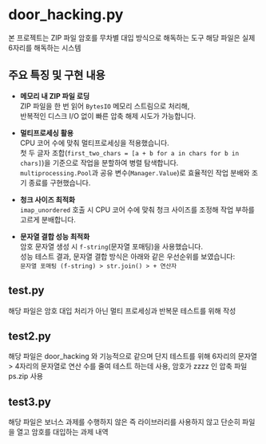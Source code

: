 # door_hacking.py

본 프로젝트는 ZIP 파일 암호를 무차별 대입 방식으로 해독하는 도구
해당 파일은 실제 6자리를 해독하는 시스템

## 주요 특징 및 구현 내용

- **메모리 내 ZIP 파일 로딩**  
  ZIP 파일을 한 번 읽어 `BytesIO` 메모리 스트림으로 처리해,  
  반복적인 디스크 I/O 없이 빠른 압축 해제 시도가 가능합니다.

- **멀티프로세싱 활용**  
  CPU 코어 수에 맞춰 멀티프로세싱을 적용했습니다.  
  첫 두 글자 조합(`first_two_chars = [a + b for a in chars for b in chars]`)을 기준으로 작업을 분할하여 병렬 탐색합니다.  
  `multiprocessing.Pool`과 공유 변수(`Manager.Value`)로 효율적인 작업 분배와 조기 종료를 구현했습니다.

- **청크 사이즈 최적화**  
  `imap_unordered` 호출 시 CPU 코어 수에 맞춰 청크 사이즈를 조정해 작업 부하를 고르게 분배합니다.

- **문자열 결합 성능 최적화**  
  암호 문자열 생성 시 `f-string`(문자열 포매팅)을 사용했습니다.  
  성능 테스트 결과, 문자열 결합 방식은 아래와 같은 우선순위를 보였습니다:  
  `문자열 포매팅 (f-string) > str.join() > + 연산자`


## test.py

해당 파일은 암호 대입 처리가 아닌 멀티 프로세싱과 반복문 테스트를 위해 작성 

## test2.py

해당 파일은 door_hacking 와 기능적으로 같으며 단지 테스트를 위해 6자리의 문자열 > 4자리의 문자열로 연산 수를 줄여 테스트 하는데 사용, 암호가 zzzz 인 압축 파일 ps.zip 사용

## test3.py

해당 파일은 보너스 과제를 수행하지 않은 즉 라이브러리를 사용하지 않고 단순히 파일을 열고 암호를 대입하는 과제 내역


